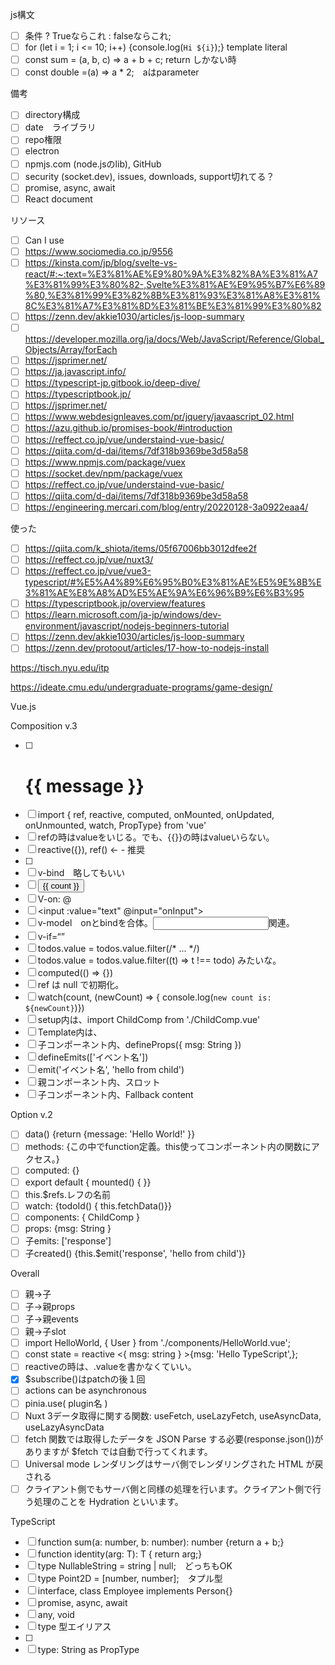 js構文

- [ ] 条件 ? Trueならこれ : falseならこれ;
- [ ] for (let i = 1; i <= 10; i++) {console.log(`Hi ${i}`);} template literal
- [ ] const sum = (a, b, c) => a + b + c; return しかない時
- [ ] const double =(a) => a * 2;　aはparameter

備考
- [ ] directory構成
- [ ] date　ライブラリ 
- [ ] repo権限
- [ ] electron
- [ ] npmjs.com (node.jsのlib), GitHub
- [ ] security (socket.dev), issues, downloads, support切れてる？
- [ ] promise, async, await
- [ ] React document

リソース
- [ ] Can I use
- [ ] https://www.sociomedia.co.jp/9556
- [ ] https://kinsta.com/jp/blog/svelte-vs-react/#:~:text=%E3%81%AE%E9%80%9A%E3%82%8A%E3%81%A7%E3%81%99%E3%80%82-,Svelte%E3%81%AE%E9%95%B7%E6%89%80,%E3%81%99%E3%82%8B%E3%81%93%E3%81%A8%E3%81%8C%E3%81%A7%E3%81%8D%E3%81%BE%E3%81%99%E3%80%82
- [ ] https://zenn.dev/akkie1030/articles/js-loop-summary
- [ ] https://developer.mozilla.org/ja/docs/Web/JavaScript/Reference/Global_Objects/Array/forEach
- [ ] https://jsprimer.net/
- [ ] https://ja.javascript.info/
- [ ] https://typescript-jp.gitbook.io/deep-dive/
- [ ] https://typescriptbook.jp/
- [ ] https://jsprimer.net/
- [ ] https://www.webdesignleaves.com/pr/jquery/javaascript_02.html
- [ ] https://azu.github.io/promises-book/#introduction
- [ ] https://reffect.co.jp/vue/understaind-vue-basic/
- [ ] https://qiita.com/d-dai/items/7df318b9369be3d58a58
- [ ] https://www.npmjs.com/package/vuex
- [ ] https://socket.dev/npm/package/vuex
- [ ] https://reffect.co.jp/vue/understaind-vue-basic/
- [ ] https://qiita.com/d-dai/items/7df318b9369be3d58a58
- [ ] https://engineering.mercari.com/blog/entry/20220128-3a0922eaa4/

使った
- [ ] https://qiita.com/k_shiota/items/05f67006bb3012dfee2f
- [ ] https://reffect.co.jp/vue/nuxt3/
- [ ] https://reffect.co.jp/vue/vue3-typescript/#%E5%A4%89%E6%95%B0%E3%81%AE%E5%9E%8B%E3%81%AE%E8%A8%AD%E5%AE%9A%E6%96%B9%E6%B3%95
- [ ] https://typescriptbook.jp/overview/features
- [ ] https://learn.microsoft.com/ja-jp/windows/dev-environment/javascript/nodejs-beginners-tutorial
- [ ] https://zenn.dev/akkie1030/articles/js-loop-summary
- [ ] https://zenn.dev/protoout/articles/17-how-to-nodejs-install

https://tisch.nyu.edu/itp

https://ideate.cmu.edu/undergraduate-programs/game-design/

Vue.js

Composition v.3

- [ ] <h1>{{ message }}</h1>
- [ ] import { ref, reactive, computed, onMounted, onUpdated, onUnmounted, watch, PropType} from 'vue'
- [ ] refの時はvalueをいじる。でも、{{}}の時はvalueいらない。
- [ ] reactive({}), ref() <- - 推奨
- [ ] <div v-bind:id="dynamicId"></div>
- [ ] v-bind　略してもいい
- [ ] <button v-on:click="increment">{{ count }}</button>
- [ ] V-on: @
- [ ] <input :value="text" @input="onInput">
- [ ] v-model　onとbindを合体。<input>関連。
- [ ] v-if=“”
- [ ] todos.value = todos.value.filter(/* ... */)
- [ ] todos.value = todos.value.filter((t) => t !== todo) みたいな。
- [ ] computed(() => {})
- [ ] ref は null で初期化。
- [ ] watch(count, (newCount) => {  console.log(`new count is: ${newCount}`)})
- [ ] setup内は、import ChildComp from './ChildComp.vue'
- [ ] Template内は、<ChildComp :msg="greeting" />
- [ ] 子コンポーネント内、defineProps({ msg: String })
- [ ] defineEmits(['イベント名'])
- [ ] emit('イベント名', 'hello from child')
- [ ] 親コンポーネント内、スロット <ChildComp></ChildComp>
- [ ] 子コンポーネント内、<slot>Fallback content</slot>

Option v.2

- [ ] data() {return {message: 'Hello World!' }}
- [ ] methods: {この中でfunction定義。this使ってコンポーネント内の関数にアクセス。}
- [ ] computed: {}
- [ ] export default { mounted() { }}
- [ ] this.$refs.レフの名前
- [ ] watch: {todoId() { this.fetchData()}}
- [ ] components: { ChildComp }
- [ ] props: {msg: String }
- [ ] 子emits: ['response']
- [ ] 子created() {this.$emit('response', 'hello from child')}

Overall

- [ ] 親->子<ChildComp />
- [ ] 子->親props
- [ ] 子->親events
- [ ] 親->子slot
- [ ] import HelloWorld, { User } from './components/HelloWorld.vue';
- [ ] const state = reactive <{ msg: string } >{msg: 'Hello TypeScript',};
- [ ] reactiveの時は、.valueを書かなくていい。
- [x] $subscribe()はpatchの後１回
- [ ] actions can be asynchronous
- [ ] pinia.use( plugin名 )
- [ ] Nuxt 3データ取得に関する関数: useFetch, useLazyFetch, useAsyncData, useLazyAsyncData
- [ ] fetch 関数では取得したデータを JSON Parse する必要(response.json())がありますが $fetch では自動で行ってくれます。
- [ ] Universal mode レンダリングはサーバ側でレンダリングされた HTML が戻される
- [ ] クライアント側でもサーバ側と同様の処理を行います。クライアント側で行う処理のことを Hydration といいます。

TypeScript

- [ ] function sum(a: number, b: number): number {return a + b;}
- [ ] function identity<T>(arg: T): T { return arg;}
- [ ] type NullableString = string | null;　どっちもOK
- [ ] type Point2D = [number, number];　タプル型
- [ ] interface, class Employee implements Person{}
- [ ] promise, async, await
- [ ] any, void
- [ ] type 型エイリアス
- [ ]  <HelloWorld :msg=100 />
- [ ] type: String as PropType<string>